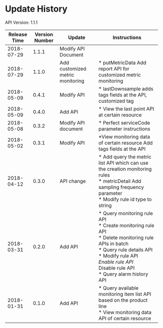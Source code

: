 # Update History #
API Version: 1.1.1

|Release Time|Version Number| Update |Instructions|
|---|---|---|---|
|2018-07-29|1.1.1 |Modify API Document|| 
|2018-07-29|1.1.0|Add customized metric monitoring|* putMetricData Add report API for customized metric monitoring|
|2018-05-09|0.4.1|Modify API|* lastDownsample adds tags fields at the API, customized tag|
|2018-05-09|0.4.0|Add API|* View the last point API at certain resource|
|2018-05-08|0.3.2|Modify API document|* Perfect serviceCode parameter instructions|
|2018-05-02|0.3.1|Modify API|*View monitoring data of certain resource Add tags fields at the API|
|2018-04-12|0.3.0|API change|* Add query the metric list API which can use the creation monitoring rules<br>* metricDetail Add sampling frequency parameter<br>* Modify rule id type to string|
|2018-03-31| 0.2.0|Add API|* Query monitoring rule API<br>* Create monitoring rule API<br>* Delete monitoring rule APIs in batch<br>* Query rule details API<br>* Modify rule API<br>*Enable rule API<br>* Disable rule API<br>* Query alarm history API|
|2018-01-31|0.1.0|Add API|    * Query available monitoring item list API based on the product line<br>* View monitoring data API of certain resource|